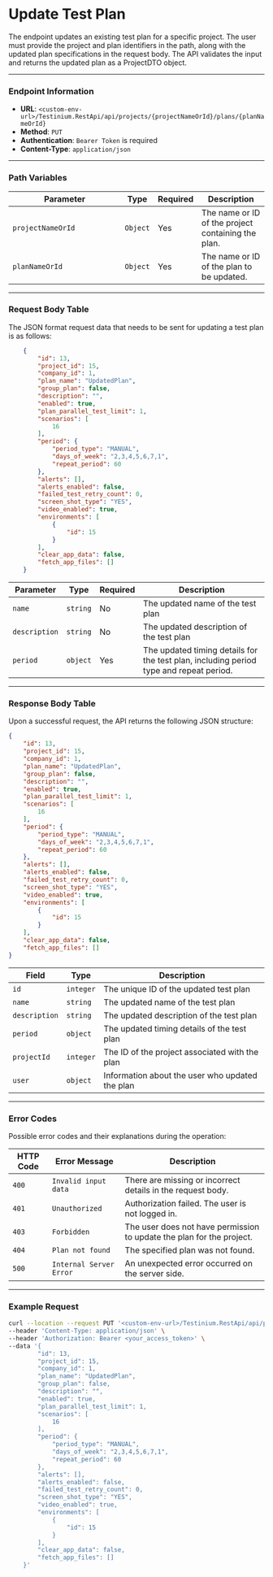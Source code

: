 # Update Test Plan

The endpoint updates an existing test plan for a specific project. The user must provide the project and plan identifiers in the path, along with the updated plan specifications in the request body. The API validates the input and returns the updated plan as a ProjectDTO object.

***

### Endpoint Information

* **URL**: `<custom-env-url>/Testinium.RestApi/api/projects/{projectNameOrId}/plans/{planNameOrId}`
* **Method**: `PUT`
* **Authentication**: `Bearer Token` is required
* **Content-Type**: `application/json`

***

### Path Variables

<table><thead><tr><th width="205">Parameter</th><th>Type</th><th>Required</th><th>Description</th></tr></thead><tbody><tr><td><code>projectNameOrId</code></td><td><code>Object</code></td><td>Yes</td><td>The name or ID of the project containing the plan.</td></tr><tr><td><code>planNameOrId</code></td><td><code>Object</code></td><td>Yes</td><td>The name or ID of the plan to be updated.</td></tr></tbody></table>

***

### Request Body Table

The JSON format request data that needs to be sent for updating a test plan is as follows:

```json
    {
        "id": 13,
        "project_id": 15,
        "company_id": 1,
        "plan_name": "UpdatedPlan",
        "group_plan": false,
        "description": "",
        "enabled": true,
        "plan_parallel_test_limit": 1,
        "scenarios": [
            16
        ],
        "period": {
            "period_type": "MANUAL",
            "days_of_week": "2,3,4,5,6,7,1",
            "repeat_period": 60
        },
        "alerts": [],
        "alerts_enabled": false,
        "failed_test_retry_count": 0,
        "screen_shot_type": "YES",
        "video_enabled": true,
        "environments": [
            {
                "id": 15
            }
        ],
        "clear_app_data": false,
        "fetch_app_files": []
    }
```

| Parameter     | Type     | Required | Description                                                                            |
| ------------- | -------- | -------- | -------------------------------------------------------------------------------------- |
| `name`        | `string` | No       | The updated name of the test plan                                                      |
| `description` | `string` | No       | The updated description of the test plan                                               |
| `period`      | `object` | Yes      | The updated timing details for the test plan, including period type and repeat period. |

***

### Response Body Table

Upon a successful request, the API returns the following JSON structure:

```json
{
    "id": 13,
    "project_id": 15,
    "company_id": 1,
    "plan_name": "UpdatedPlan",
    "group_plan": false,
    "description": "",
    "enabled": true,
    "plan_parallel_test_limit": 1,
    "scenarios": [
        16
    ],
    "period": {
        "period_type": "MANUAL",
        "days_of_week": "2,3,4,5,6,7,1",
        "repeat_period": 60
    },
    "alerts": [],
    "alerts_enabled": false,
    "failed_test_retry_count": 0,
    "screen_shot_type": "YES",
    "video_enabled": true,
    "environments": [
        {
            "id": 15
        }
    ],
    "clear_app_data": false,
    "fetch_app_files": []
}
```

| Field         | Type      | Description                                     |
| ------------- | --------- | ----------------------------------------------- |
| `id`          | `integer` | The unique ID of the updated test plan          |
| `name`        | `string`  | The updated name of the test plan               |
| `description` | `string`  | The updated description of the test plan        |
| `period`      | `object`  | The updated timing details of the test plan     |
| `projectId`   | `integer` | The ID of the project associated with the plan  |
| `user`        | `object`  | Information about the user who updated the plan |

***

### Error Codes

Possible error codes and their explanations during the operation:

| HTTP Code | Error Message           | Description                                                           |
| --------- | ----------------------- | --------------------------------------------------------------------- |
| `400`     | `Invalid input data`    | There are missing or incorrect details in the request body.           |
| `401`     | `Unauthorized`          | Authorization failed. The user is not logged in.                      |
| `403`     | `Forbidden`             | The user does not have permission to update the plan for the project. |
| `404`     | `Plan not found`        | The specified plan was not found.                                     |
| `500`     | `Internal Server Error` | An unexpected error occurred on the server side.                      |

***

### Example Request

```bash
curl --location --request PUT '<custom-env-url>/Testinium.RestApi/api/projects/{projectNameOrId}/plans/{planNameOrId}' \
--header 'Content-Type: application/json' \
--header 'Authorization: Bearer <your_access_token>' \
--data '{
        "id": 13,
        "project_id": 15,
        "company_id": 1,
        "plan_name": "UpdatedPlan",
        "group_plan": false,
        "description": "",
        "enabled": true,
        "plan_parallel_test_limit": 1,
        "scenarios": [
            16
        ],
        "period": {
            "period_type": "MANUAL",
            "days_of_week": "2,3,4,5,6,7,1",
            "repeat_period": 60
        },
        "alerts": [],
        "alerts_enabled": false,
        "failed_test_retry_count": 0,
        "screen_shot_type": "YES",
        "video_enabled": true,
        "environments": [
            {
                "id": 15
            }
        ],
        "clear_app_data": false,
        "fetch_app_files": []
    }'
```
